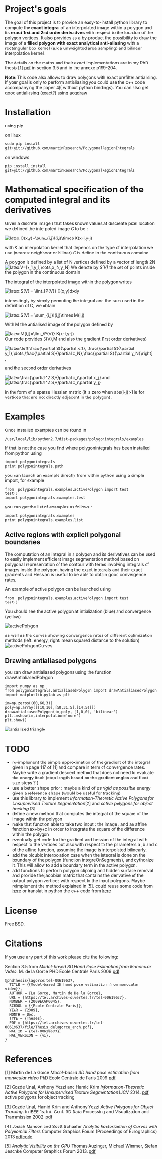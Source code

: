 # Project's goals

The goal of this project is to provide an easy-to-install python library to  compute the **exact integral** of an interpolated image within a polygon and its **exact 1rst and 2nd order derivatives** with respect to the location of the polygon vertices.
It also provides as a by-product the possibility to draw the image of a **filled polygon with exact analytical anti-aliasing** with a rectangular box kernel (a.k.a unweighted area sampling) and bilinear interpolation kernel.

The  details on the maths and their exact implementations are in my PhD thesis [1] [pdf](https://tel.archives-ouvertes.fr/tel-00619637/document) in section 3.5 and in the annexe p199-204. 


**Note**: This code also allows to draw polygons with exact prefilter antialising. If your goal is only to perform antialiasing you could use the c++ code accompanying the paper 4]( without python bindings). You can also get good antialiasing (exact?) using [aggdraw](https://pypi.python.org/pypi/aggdraw/1.1-20051010)


# Installation

using pip

on linux

	sudo pip install git+git://github.com/martinResearch/PolygonalRegionIntegrals

on windows

	pip install install git+git://github.com/martinResearch/PolygonalRegionIntegrals

# Mathematical specification of the computed integral and its derivatives



Given a discrete image *I* that takes known values at discreate pixel location we defined the interpoled image *C* to be : 

![latex:C(x,y)=\sum_{i,j}I(i,j)\times K(x-i,y-j) ](./images/eqnC.svg)

with *K* an interpolation kernel that depends on the type of interpolation we use (nearest neighboor or bilinar)
*C* is define in the continuous domaine 

A polygon is defined by a list of N vertices defined by a vector of length 2N ![latex:V=[x_1,y_1,\dots,x_N,y_N]](./images/eqnV.svg)
We denote by *S(V)* the set of points inside the polygon in the continuous domain

The integral of the interpolated image within the polygon writes

![latex:S(V) = \iint_{P(V)} C(x,y)dxdy](./images/eqnS.svg) 

interestingly by simply permuting the integral and the sum used in the definition of C, we obtain 

![latex:S(V) = \sum_{i,j}I(i,j)\times M(i,j)](./images/eqnS2.svg)

With M the antialised image of the polygon defined by 

![latex:M(i,j)=\iint_{P(V)} K(x-i,y-j)](./images/eqnM.svg)  
Our code provides S(V),M and also the  gradient (1rst order derivatives) 

![latex:\left[\frac{\partial S}{\partial x_1}, \frac{\partial S}{\partial y_1},\dots,\frac{\partial S}{\partial x_N},\frac{\partial S}{\partial y_N}\right]](./images/eqnSderiv1.svg),

 and the second order derivatives 

![latex:\frac{\partial^2 S}{\partial x_i\partial x_j}](./images/eqnSderiv21.svg)       and      ![latex:\frac{\partial^2 S}{\partial x_i\partial y_j}](./images/eqnSderiv22.svg)

in the form of a sparse Hessian matrix (it is zero when abs(i-j)>1 ie for vertices that are not directly adjacent in the polygon).



# Examples 

Once installed examples can be found in 

	/usr/local/lib/python2.7/dist-packages/polygonintegrals/examples

If that is not the case you find where polygonintegrals has been installed from python using

	import polygonintegrals
	print polygonintegrals.path

you can launch an example directly from within python using a simple import, for example

	from  polygonintegrals.examples.activePolygon import test
	test()
	import polygonintegrals.examples.test


you can get the list of examples as follows :

	import polygonintegrals.examples
	print polygonintegrals.examples.list


## Active regions with explicit polygonal boundaries

The computation of an integral in a polygon and its derivatives can be used to easily implement efficient image segmentation method based on polygonal representation of the contour with terms involving integrals of images inside the polygon. having the exact integrals and their exact gradients and Hessian is useful to be able to obtain good convergence rates.

An example of active polygon can be launched using 

	from  polygonintegrals.examples.activePolygon import test
	test()

You should see the active polygon at intialization (blue) and convergence (yellow)

![activePolygon](./images/activePolygon2.png)



as well as the curves  showing convergence rates of different optimization methods (left: energy, right: mean squared distance to the solution)
![activePolygonCurves](./images/activePolygonCurves2.png)

## Drawing antialiased polygons

you can draw antialiased polygons using the function drawAntialiasedPolygon

	import numpy as np
	from polygonintegrals.antialiasedPolygon import drawAntialiasedPolygon
	import matplotlib.pylab as plt

	im=np.zeros((60,60,3))    
	poly=np.array([[10,10],[50,31.5],[14,50]])
	drawAntialiasedPolygon(im,poly, [1,0,0], 'bilinear')
	plt.imshow(im,interpolation='none')
	plt.show()

![antialised triangle ](./images/antialiased_triangle.png)

# TODO

* re-implement the simple approximation of the gradient of the integral given in page 117 of [1] and compare in term of convergence rates. Maybe write a gradient descent method that does not need to evaluate the energy itself (step length based on the gradient angles and fixed size steps ? )
* use a better shape prior : maybe a kind of *as rigid as possible* energy given a reference shape (would be useful for tracking)
* use this library to implement *Information-Theoretic Active Polygons for Unsupervised Texture Segmentation*[2] and *active polygons for object tracking* [3]
* define a new method that computes the integral of the square of the image within the polygon
* make that function able to take two input : the image , and an affine function ax+by+c in order to integrate the square of the difference  within the polygon
* eventually get code for the gradient and hessian of the integral with respect to the vertices  but also with respect to the parameters a ,b and c of the affine function, assuming the image is interpolated bilinearly.
* add the bicubic interpolation case when the integral is done on the boundary of the polygon (function integreOnSegments), and cythonize it. This will allow to add a boundary term in the active polygon.
* add functions to perform polygon clipping and hidden surface removal and provide the jacobian matrix that contains the derivative of the output polygon vertices with respect to the input polygons. Maybe reimplement the method explained in [5]. could reuse some code from [here](https://github.com/helderco/univ-polyclip/blob/python/polygon.py) or translat in python the c++ code from [here](http://davis.wpi.edu/~matt/courses/clipping/code.html)

# License

Free BSD.

# Citations

If you use any part of this work please cite the following:

Section 3.5 from *Model-based 3D Hand Pose Estimation from Monocular Video*. M. de la Gorce PHD Ecole Centrale Paris 2009 [pdf](https://tel.archives-ouvertes.fr/tel-00619637/)

	@phdthesis{lagorce:tel-00619637,
	  TITLE = {{Model-based 3D hand pose estimation from monocular video}},
	  AUTHOR = {La Gorce, Martin de De la Gorce},
	  URL = {https://tel.archives-ouvertes.fr/tel-00619637},
	  NUMBER = {2009ECAP0045},
	  SCHOOL = {{Ecole Centrale Paris}},
	  YEAR = {2009},
	  MONTH = Dec,
	  TYPE = {Theses},
	  PDF = {https://tel.archives-ouvertes.fr/tel-00619637/file/Thesis_delagorce_arch.pdf},
	  HAL_ID = {tel-00619637},
	  HAL_VERSION = {v1},
	}


# References

[1] Martin de La Gorce *Model-based 3D hand pose estimation from monocular video* PhD Ecole Centrale de Paris 2009 [pdf](https://tel.archives-ouvertes.fr/tel-00619637/document)

[2] Gozde Unal, Anthony Yezzi and Hamid Krim *Information-Theoretic Active Polygons for Unsupervised Texture Segmentation* IJCV 2014. [pdf](http://lccv.ece.gatech.edu/docs/ijcv_Information_Theoretic_Active_Polygons.pdf) 
active polygons for object tracking

[3] Gozde Unal, Hamid Krim and Anthony Yezzi *Active Polygons for Object Tracking*. In IEEE 1st Int. Conf. 3D Data Processing and Visualization and Transmission 2002. [pdf](http://citeseerx.ist.psu.edu/viewdoc/summary?doi=10.1.1.18.2576)

[4] Josiah Manson and Scott Schaefer *Analytic Rasterization of Curves with Polynomial Filters* Computer Graphics Forum (Proceedings of Eurographics) 2013
[pdf](http://faculty.cs.tamu.edu/schaefer/research/scanline.pdf)[code](http://josiahmanson.com/research/scanline_rasterization/)

[5] *Analytic Visibility on the GPU* Thomas Auzinger, Michael Wimmer, Stefan Jeschke Computer Graphics Forum 2013. [pdf](https://www.cg.tuwien.ac.at/research/publications/2013/Auzinger_2013_AnaVis/Auzinger_2013_AnaVis-Paper.pdf)